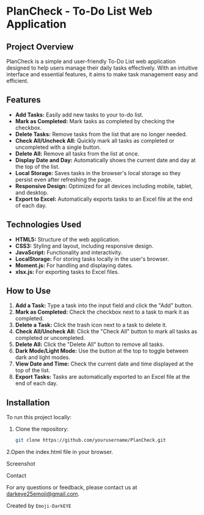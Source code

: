 # PlanCheck - To-Do List Web Application

## Project Overview

PlanCheck is a simple and user-friendly To-Do List web application designed to help users manage their daily tasks effectively. With an intuitive interface and essential features, it aims to make task management easy and efficient.

## Features

- **Add Tasks:** Easily add new tasks to your to-do list.
- **Mark as Completed:** Mark tasks as completed by checking the checkbox.
- **Delete Tasks:** Remove tasks from the list that are no longer needed.
- **Check All/Uncheck All:** Quickly mark all tasks as completed or uncompleted with a single button.
- **Delete All:** Remove all tasks from the list at once.
- **Display Date and Day:** Automatically shows the current date and day at the top of the list.
- **Local Storage:** Saves tasks in the browser's local storage so they persist even after refreshing the page.
- **Responsive Design:** Optimized for all devices including mobile, tablet, and desktop.
- **Export to Excel:** Automatically exports tasks to an Excel file at the end of each day.

## Technologies Used

- **HTML5:** Structure of the web application.
- **CSS3:** Styling and layout, including responsive design.
- **JavaScript:** Functionality and interactivity.
- **LocalStorage:** For storing tasks locally in the user's browser.
- **Moment.js:** For handling and displaying dates.
- **xlsx.js:** For exporting tasks to Excel files.

## How to Use

1. **Add a Task:** Type a task into the input field and click the "Add" button.
2. **Mark as Completed:** Check the checkbox next to a task to mark it as completed.
3. **Delete a Task:** Click the trash icon next to a task to delete it.
4. **Check All/Uncheck All:** Click the "Check All" button to mark all tasks as completed or uncompleted.
5. **Delete All:** Click the "Delete All" button to remove all tasks.
6. **Dark Mode/Light Mode:** Use the button at the top to toggle between dark and light modes.
7. **View Date and Time:** Check the current date and time displayed at the top of the list.
8. **Export Tasks:** Tasks are automatically exported to an Excel file at the end of each day.

## Installation

To run this project locally:

1. Clone the repository:
   ```bash
   git clone https://github.com/yourusername/PlanCheck.git
2.Open the index.html file in your browser.

Screenshot

Contact

For any questions or feedback, please contact us at darkeye25emoji@gmail.com.

Created by `Emoji-DarkEYE` 
